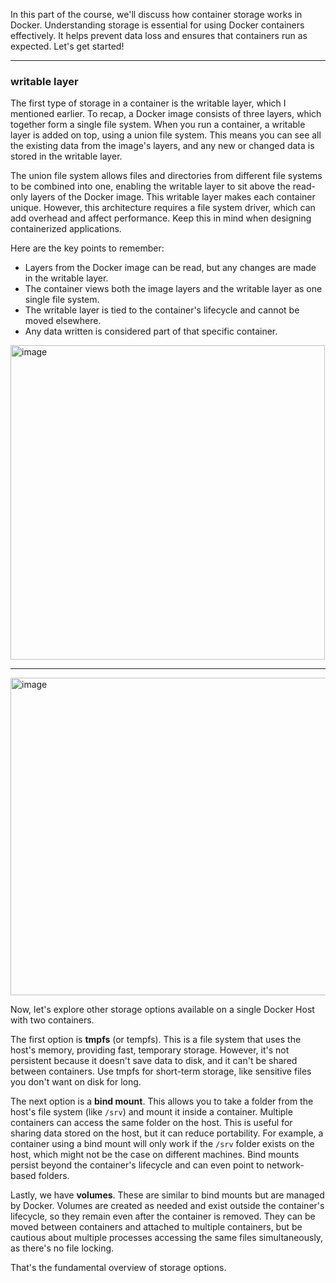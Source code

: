 In this part of the course, we'll discuss how container storage works in Docker. Understanding storage is essential for using Docker containers effectively. It helps prevent data loss and ensures that containers run as expected. Let's get started!

---

### writable layer

The first type of storage in a container is the writable layer, which I mentioned earlier. To recap, a Docker image consists of three layers, which together form a single file system. When you run a container, a writable layer is added on top, using a union file system. This means you can see all the existing data from the image's layers, and any new or changed data is stored in the writable layer. 

The union file system allows files and directories from different file systems to be combined into one, enabling the writable layer to sit above the read-only layers of the Docker image. This writable layer makes each container unique. However, this architecture requires a file system driver, which can add overhead and affect performance. Keep this in mind when designing containerized applications.

Here are the key points to remember: 

- Layers from the Docker image can be read, but any changes are made in the writable layer. 
- The container views both the image layers and the writable layer as one single file system. 
- The writable layer is tied to the container's lifecycle and cannot be moved elsewhere. 
- Any data written is considered part of that specific container.

<img width="503" alt="image" src="https://github.com/user-attachments/assets/b74dfc0d-2607-4b04-a2a4-6ae903b8cc55" />

---

<img width="508" alt="image" src="https://github.com/user-attachments/assets/835ff64b-0892-406f-bb70-7d63a97f2481" />

Now, let's explore other storage options available on a single Docker Host with two containers.

The first option is **tmpfs** (or tempfs). This is a file system that uses the host's memory, providing fast, temporary storage. However, it's not persistent because it doesn't save data to disk, and it can't be shared between containers. Use tmpfs for short-term storage, like sensitive files you don't want on disk for long.

The next option is a **bind mount**. This allows you to take a folder from the host's file system (like `/srv`) and mount it inside a container. Multiple containers can access the same folder on the host. This is useful for sharing data stored on the host, but it can reduce portability. For example, a container using a bind mount will only work if the `/srv` folder exists on the host, which might not be the case on different machines. Bind mounts persist beyond the container's lifecycle and can even point to network-based folders.

Lastly, we have **volumes**. These are similar to bind mounts but are managed by Docker. Volumes are created as needed and exist outside the container's lifecycle, so they remain even after the container is removed. They can be moved between containers and attached to multiple containers, but be cautious about multiple processes accessing the same files simultaneously, as there's no file locking.

That's the fundamental overview of storage options. 


